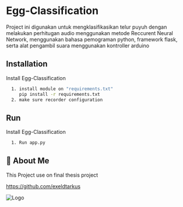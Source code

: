 # Egg-Classification
Project ini digunakan untuk mengklasifikasikan telur puyuh dengan melakukan perhitugan audio menggunakan metode Reccurent Neural Network, menggunakan bahasa pemograman python, framework flask, serta alat pengambil suara menggunakan kontroller arduino



## Installation

Install Egg-Classification

```bash
  1. install module on "requirements.txt"
     pip install -r requirements.txt
  2. make sure recorder configuration 
```

## Run

Install Egg-Classification

```bash
  1. Run app.py
```
    
## 🚀 About Me
This Project use on final thesis project

https://github.com/exeldtarkus


![Logo](https://www.python.org/static/community_logos/python-powered-w-100x40.png)

